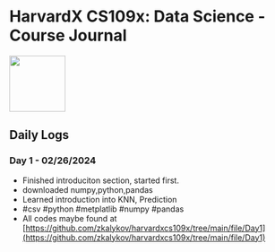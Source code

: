 # HarvardX CS109x: Data Science - Course Journal
<img src="https://edx-cdn.org/v3/prod/logo.svg" width="100" height="auto">


## Daily Logs

### Day 1 - 02/26/2024
- Finished introduciton section, started first.
- downloaded numpy,python,pandas
- Learned introduction into KNN, Prediction
- #csv #python #metplatlib #numpy #pandas
- All codes maybe found at [https://github.com/zkalykov/harvardxcs109x/tree/main/file/Day1](https://github.com/zkalykov/harvardxcs109x/tree/main/file/Day1)

